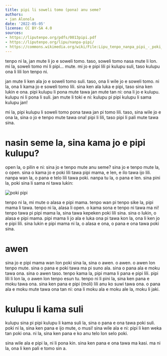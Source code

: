 ```yaml
---
title: pipi li soweli tomo (pona) anu seme?
authors:
- jan Alonola
date: '2022-05-05'
license: CC BY-SA 4.0
sources:
- https://liputenpo.org/pdfs/0013pipi.pdf
- https://liputenpo.org/lipu/nanpa-pipi/
- https://commons.wikimedia.org/wiki/File:Lipu_tenpo_nanpa_pipi_-_poki_pipi.png
---
```


tenpo ni la, jan mute li jo e soweli tomo. taso, soweli tomo nasa mute li lon. mi la, soweli tomo mi li pipi… mute. mi jo e pipi lili pi kulupu suli, taso kulupu ona li lili lon tenpo ni.

jan mute li ken ala jo e soweli tomo suli. taso, ona li wile jo e soweli tomo. ni la, ona li kama jo e soweli tomo lili. sina ken ala luka e pipi, taso sina ken lukin e ona. pipi kulupu li pona mute tawa jan mute tan ni: ona li jo e kulupu. kulupu ni li pona li suli. jan mute li toki e ni: kulupu pi pipi kulupu li sama kulupu jan!

mi la, pipi kulupu li soweli tomo pona tawa jan pi tomo lili. taso, sina wile jo e ona la, sina o jo e tenpo mute tawa ona! pipi li lili, taso pipi li pali mute tawa sina.

# nasin seme la, sina kama jo e pipi kulupu?

open la, o pilin e ni: sina jo e tenpo mute anu seme? sina jo e tenpo mute la, o open. sina o kama jo e poki lili tawa pipi mama, e len, e ilo tawa ijo lili. nanpa wan la, o pana e telo lili tawa poki. nanpa tu la, o pana e len. sina pini la, poki sina li sama ni tawa lukin:

![poki pipi](https://upload.wikimedia.org/wikipedia/commons/6/6b/Lipu_tenpo_nanpa_pipi_-_poki_pipi.png)

tenpo ni la, mi mute o alasa e pipi mama. tenpo wan pi tenpo sike la, pipi mama li tawa. tenpo ni la, alasa li open. o kama sona e tenpo ni tawa ma ni! tenpo tawa pi pipi mama la, sina tawa kepeken poki lili sina. sina o lukin, o alasa e pipi mama. pipi mama li jo ala e luka ona pi tawa kon la, ona li ken jo e pipi lili. sina lukin e pipi mama ni la, o alasa e ona, o pana e ona tawa poki sina.

# awen

sina jo e pipi mama wan lon poki sina la, sina o awen. o awen. o awen lon tenpo mute. sina o pana e poki tawa ma pi suno ala. sina o pana ala e moku tawa ona. sina o awen taso. tenpo kama la, pipi mama li pana e pipi lili. pipi lili li lon la, o awen lon tenpo esun tu. tenpo ni li pini la, sina ken pana e moku tawa ona. sina ken pana e pipi (moli) lili anu ko suwi tawa ona. o pana ala e moku mute tawa ona tan ni: ona li moku ala e moku ale la, moku li jaki.

# kulupu li kama suli

kulupu sina pi pipi kulupu li kama suli la, sina o pana e ona tawa poki suli. poki ni la, sina ken pana e ijo mute, o musi! sina wile ala e ni: pipi li ken weka tan poki ona. ni la, sina ken pana e ko anu telo lon selo poki.

sina wile ala e pipi la, ni li pona kin. sina ken pana e ona tawa ma kasi. ma ni la, ona li ken pali e tomo sin a.